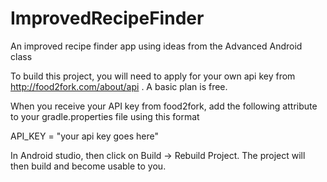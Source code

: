 # ImprovedRecipeFinder
An improved recipe finder app using ideas from the Advanced Android class

To build this project, you will need to apply for your own api key from http://food2fork.com/about/api .  A basic plan is free.  

When you receive your API key from food2fork, add the following attribute to your gradle.properties file using this format

API_KEY = "your api key goes here"

In Android studio, then click on Build -> Rebuild Project.  The project will then build and become usable to you.
